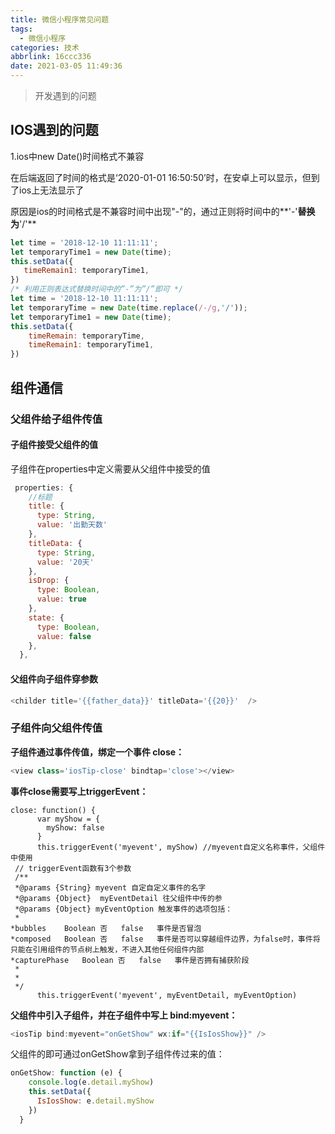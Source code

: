 ```yaml
---
title: 微信小程序常见问题
tags:
  - 微信小程序
categories: 技术
abbrlink: 16ccc336
date: 2021-03-05 11:49:36
---
```


> 开发遇到的问题

<!--more-->		

## IOS遇到的问题

1.ios中new Date()时间格式不兼容

在后端返回了时间的格式是‘2020-01-01 16:50:50’时，在安卓上可以显示，但到了ios上无法显示了

原因是ios的时间格式是不兼容时间中出现"-"的，通过正则将时间中的**'-'**替换为**'/'**

```javascript
let time = '2018-12-10 11:11:11';
let temporaryTime1 = new Date(time);
this.setData({
   timeRemain1: temporaryTime1,
})
/* 利用正则表达式替换时间中的”-”为”/”即可 */
let time = '2018-12-10 11:11:11';
let temporaryTime = new Date(time.replace(/-/g,'/'));
let temporaryTime1 = new Date(time);
this.setData({
    timeRemain: temporaryTime,
    timeRemain1: temporaryTime1,
})
```







## 组件通信

### 父组件给子组件传值

#### 子组件接受父组件的值

子组件在properties中定义需要从父组件中接受的值

```javascript
 properties: {
    //标题
    title: {
      type: String,
      value: '出勤天数'
    },
    titleData: {
      type: String,
      value: '20天'
    },
    isDrop: {
      type: Boolean,
      value: true
    },
    state: {
      type: Boolean,
      value: false
    },
  },
```

#### 父组件向子组件穿参数

```javascript
<childer title='{{father_data}}' titleData='{{20}}'  />
```



### 子组件向父组件传值

**子组件通过事件传值，绑定一个事件 close：**

```javascript
<view class='iosTip-close' bindtap='close'></view>
```

**事件close需要写上triggerEvent：**

```
close: function() {
      var myShow = {
        myShow: false
      }
      this.triggerEvent('myevent', myShow) //myevent自定义名称事件，父组件中使用
 // triggerEvent函数有3个参数 
 /**
 *@params {String} myevent 自定自定义事件的名字
 *@params {Object}  myEventDetail 往父组件中传的参
 *@params {Object} myEventOption 触发事件的选项包括：
 *
*bubbles	Boolean	否	false	事件是否冒泡
*composed	Boolean	否	false	事件是否可以穿越组件边界，为false时，事件将只能在引用组件的节点树上触发，不进入其他任何组件内部
*capturePhase	Boolean	否	false	事件是否拥有捕获阶段
 *
 *
 */
      this.triggerEvent('myevent', myEventDetail, myEventOption)
```

**父组件中引入子组件，并在子组件中写上 bind:myevent：**

```javascript
<iosTip bind:myevent="onGetShow" wx:if="{{IsIosShow}}" />
```

父组件的即可通过onGetShow拿到子组件传过来的值：

```javascript
onGetShow: function (e) {
    console.log(e.detail.myShow)
    this.setData({
      IsIosShow: e.detail.myShow
    })
  }
```

